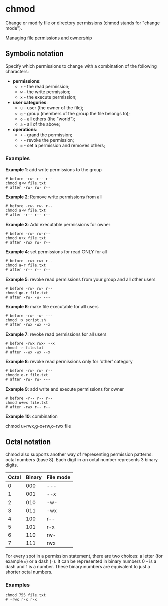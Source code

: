 # chmod

Change or modify file or directory permissions (chmod stands for "change mode").

[Managing file permissions and ownership](/linux/permissions/file_permissions.md)

## Symbolic notation

Specify which permissions to change with a combination of the following characters:

- **permissions**:
  - `r` - the read permission;
  - `w` - the write permission;
  - `x` - the execute permission;
- **user categories**:
  - `u` - user (the owner of the file);
  - `g` - group (members of the group the file belongs to);
  - `o` - all others (the "world");
  - `a` - all of the above;
- **operations**:
  - `+` - grand the permission;
  - `-` - revoke the permission;
  - `=` - set a permission and removes others;

### Examples

__Example 1__: add write permissions to the group
```shell
# before -rw- r-- r--
chmod g+w file.txt
# after -rw- rw- r--
```

__Example 2__: Remove write permissions from all

```shell
# before -rw- rw- r--
chmod a-w file.txt
# after -r-- r-- r--
```

__Example 3__: Add executable permissions for owner

```shell
# before -rw- rw-r--
chmod u+x file.txt
# after -rwx rw- r--
```

__Example 4__: set permissions for read ONLY for all

```shell
# before -rwx rwx r--
chmod a=r file.txt
# after -r-- r-- r--
```

__Example 5__: revoke read permissions from your group and all other users

```shell
# before -rw- rw- r--
chmod go-r file.txt
# after -rw- -w- ---
```

__Example 6__: make file executable for all users

```shell
# before -rw- -w- ---
chmod +x script.sh
# after -rwx -wx --x
```

__Example 7__: revoke read permissions for all users

```shell
# before -rwx rwx- --x
chmod -r file.txt
# after --wx -wx --x
```

__Example 8__: revoke read permissions only for 'other' category

```shell
# before -rw- rw- r--
chmode o-r file.txt
# after -rw- rw- ---
```

__Example 9__: add write and execute permissions for owner

```shell
# before -r-- r-- r--
chmod u+wx file.txt
# after -rwx r-- r--
```

__Example 10__: combination

chmod u+rwx,g-x+rw,o-rwx file

## Octal notation

chmod also supports another way of representing permission patterns: octal numbers (base
8). Each digit in an octal number represents 3 binary digits.

| Octal | Binary | File mode |
|-------|--------|-----------|
| 0     | 000    | ---       |
| 1     | 001    | --x       |
| 2     | 010    | -w-       |
| 3     | 011    | -wx       |
| 4     | 100    | r--       |
| 5     | 101    | r-x       |
| 6     | 110    | rw-       |
| 7     | 111    | rwx       |

For every spot in a permission statement, there are two choices: a letter (for example
`w`) or a dash (`-`). It can be represented in binary numbers 0 - is a dash and 1 is a
number. These binary numbers are equivalent to just a shorter octal numbers.

### Examples

```shell
chmod 755 file.txt
# -rwx r-x r-x
```
